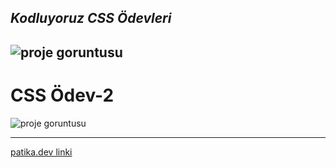 ## *Kodluyoruz CSS Ödevleri*

![proje goruntusu](https://user-images.githubusercontent.com/106230756/182656595-2a819af5-cc68-4093-b83a-9e61062924a2.png)
---
# CSS Ödev-2
![proje goruntusu](https://user-images.githubusercontent.com/106230756/183283039-90bc0d39-e8d6-4200-ab1c-95a834358abc.png)

---
[patika.dev linki](https://app.patika.dev/)
